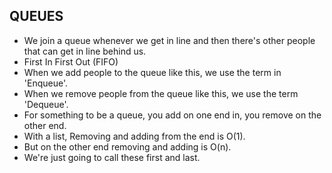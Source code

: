 ## QUEUES

- We join a queue whenever we get in line and then there's other people that can get in line behind us.
- First In First Out (FIFO)
- When we add people to the queue like this, we use the term in 'Enqueue'.
- When we remove people from the queue like this, we use the term 'Dequeue'.
- For something to be a queue, you add on one end in, you remove on the other end.
- With a list, Removing and adding from the end is O(1).
- But on the other end removing and adding is O(n).
- We're just going to call these first and last.